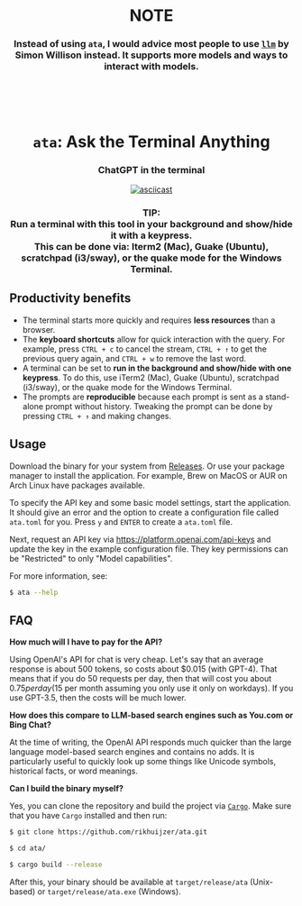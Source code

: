 
<h1 align="center"><b>
  NOTE
</b></h1>

<h3 align="center">
  Instead of using <code>ata</code>, I would advice most people to use 
  <a href="https://github.com/simonw/llm"><code>llm</code></a>
  by Simon Willison instead.
  It supports more models and ways to interact with models.
</h3>

<br>
<br>
<br>

<h1 align="center"><code>ata</code>: Ask the Terminal Anything</h1>

<h3 align="center">ChatGPT in the terminal</h3>

<p align="center">
  <a href="https://asciinema.org/a/565384"><img src="https://asciinema.org/a/565384.svg" alt="asciicast"></a>
</p>

<h3 align=center>
TIP:<br>
  Run a terminal with this tool in your background and show/hide it with a keypress.<br>
    This can be done via: Iterm2 (Mac), Guake (Ubuntu), scratchpad (i3/sway), or the quake mode for the Windows Terminal.
</h3>

## Productivity benefits

- The terminal starts more quickly and requires **less resources** than a browser.
- The **keyboard shortcuts** allow for quick interaction with the query. For example, press `CTRL + c` to cancel the stream, `CTRL + ↑` to get the previous query again, and `CTRL + w` to remove the last word.
- A terminal can be set to **run in the background and show/hide with one keypress**. To do this, use iTerm2 (Mac), Guake (Ubuntu), scratchpad (i3/sway), or the quake mode for the Windows Terminal.
- The prompts are **reproducible** because each prompt is sent as a stand-alone prompt without history. Tweaking the prompt can be done by pressing `CTRL + ↑` and making changes.

## Usage

Download the binary for your system from [Releases](https://github.com/rikhuijzer/ata/releases).
Or use your package manager to install the application.
For example, Brew on MacOS or AUR on Arch Linux have packages available.

To specify the API key and some basic model settings, start the application.
It should give an error and the option to create a configuration file called `ata.toml` for you.
Press `y` and `ENTER` to create a `ata.toml` file.

Next, request an API key via <https://platform.openai.com/api-keys> and update the key in the example configuration file.
They key permissions can be "Restricted" to only "Model capabilities".

For more information, see:

```sh
$ ata --help
```

## FAQ

**How much will I have to pay for the API?**

Using OpenAI's API for chat is very cheap.
Let's say that an average response is about 500 tokens, so costs about $0.015 (with GPT-4).
That means that if you do 50 requests per day, then that will cost you about $0.75 per day ($15 per month assuming you only use it only on workdays).
If you use GPT-3.5, then the costs will be much lower.

**How does this compare to LLM-based search engines such as You.com or Bing Chat?**

At the time of writing, the OpenAI API responds much quicker than the large language model-based search engines and contains no adds.
It is particularly useful to quickly look up some things like Unicode symbols, historical facts, or word meanings.

**Can I build the binary myself?**

Yes, you can clone the repository and build the project via [`Cargo`](https://github.com/rust-lang/cargo).
Make sure that you have `Cargo` installed and then run:

```sh
$ git clone https://github.com/rikhuijzer/ata.git

$ cd ata/

$ cargo build --release
```
After this, your binary should be available at `target/release/ata` (Unix-based) or `target/release/ata.exe` (Windows).
